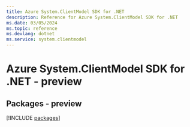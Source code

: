 ```yaml
---
title: Azure System.ClientModel SDK for .NET
description: Reference for Azure System.ClientModel SDK for .NET
ms.date: 03/05/2024
ms.topic: reference
ms.devlang: dotnet
ms.service: system.clientmodel
---
```

# Azure System.ClientModel SDK for .NET - preview
## Packages - preview
[!INCLUDE [packages](system.clientmodel-index.md)]